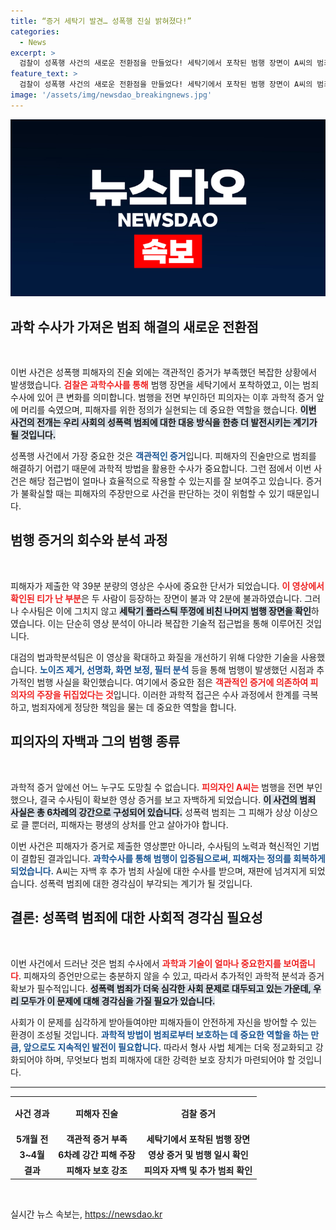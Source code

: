 ```yaml
---
title: “증거 세탁기 발견… 성폭행 진실 밝혀졌다!”
categories:
  - News
excerpt: >
  검찰이 성폭행 사건의 새로운 전환점을 만들었다! 세탁기에서 포착된 범행 장면이 A씨의 범죄를 입증, 전면 부인하던 피의자도 자백으로 이어졌다. 속전속결 수사의 결과를 확인해보세요!
feature_text: >
  검찰이 성폭행 사건의 새로운 전환점을 만들었다! 세탁기에서 포착된 범행 장면이 A씨의 범죄를 입증, 전면 부인하던 피의자도 자백으로 이어졌다. 속전속결 수사의 결과를 확인해보세요!
image: '/assets/img/newsdao_breakingnews.jpg'
---
```


<p><img src="/assets/img/newsdao_breakingnews.jpg" alt="firstkoreanews 속보" /></p>

<h2 data-ke-size="size26">과학 수사가 가져온 범죄 해결의 새로운 전환점</h2>

<p data-ke-size="size16">&nbsp;</p>

<p data-ke-size="size16">이번 사건은 성폭행 피해자의 진술 외에는 객관적인 증거가 부족했던 복잡한 상황에서 발생했습니다. <b><span style="color: #ee2323;">검찰은 과학수사를 통해</span></b> 범행 장면을 세탁기에서 포착하였고, 이는 범죄 수사에 있어 큰 변화를 의미합니다. 범행을 전면 부인하던 피의자는 이후 과학적 증거 앞에 머리를 숙였으며, 피해자를 위한 정의가 실현되는 데 중요한 역할을 했습니다. <b><span style="background-color: #21538527;">이번 사건의 전개는 우리 사회의 성폭력 범죄에 대한 대응 방식을 한층 더 발전시키는 계기가 될 것입니다.</span></b></p>

<p data-ke-size="size16">성폭행 사건에서 가장 중요한 것은 <b><span style="color: #1a5490;">객관적인 증거</span></b>입니다. 피해자의 진술만으로 범죄를 해결하기 어렵기 때문에 과학적 방법을 활용한 수사가 중요합니다. 그런 점에서 이번 사건은 해당 접근법이 얼마나 효율적으로 작용할 수 있는지를 잘 보여주고 있습니다. 증거가 불확실할 때는 피해자의 주장만으로 사건을 판단하는 것이 위험할 수 있기 때문입니다.</p>

<h2 data-ke-size="size26">범행 증거의 회수와 분석 과정</h2>

<p data-ke-size="size16">&nbsp;</p>

<p data-ke-size="size16">피해자가 제출한 약 39분 분량의 영상은 수사에 중요한 단서가 되었습니다. <b><span style="color: #ee2323;">이 영상에서 확인된 티가 난 부분</span></b>은 두 사람이 등장하는 장면이 불과 약 2분에 불과하였습니다. 그러나 수사팀은 이에 그치지 않고 <b><span style="background-color: #21538527;">세탁기 플라스틱 뚜껑에 비친 나머지 범행 장면을 확인</span></b>하였습니다. 이는 단순히 영상 분석이 아니라 복잡한 기술적 접근법을 통해 이루어진 것입니다.</p>

<p data-ke-size="size16">대검의 법과학분석팀은 이 영상을 확대하고 화질을 개선하기 위해 다양한 기술을 사용했습니다. <b><span style="color: #1a5490;">노이즈 제거, 선명화, 화면 보정, 필터 분석</span></b> 등을 통해 범행이 발생했던 시점과 추가적인 범행 사실을 확인했습니다. 여기에서 중요한 점은 <b><span style="color: #ee2323;">객관적인 증거에 의존하여 피의자의 주장을 뒤집었다는 것</span></b>입니다. 이러한 과학적 접근은 수사 과정에서 한계를 극복하고, 범죄자에게 정당한 책임을 물는 데 중요한 역할을 합니다.</p>

<h2 data-ke-size="size26">피의자의 자백과 그의 범행 종류</h2>

<p data-ke-size="size16">&nbsp;</p>

<p data-ke-size="size16">과학적 증거 앞에선 어느 누구도 도망칠 수 없습니다. <b><span style="color: #ee2323;">피의자인 A씨는</span></b> 범행을 전면 부인했으나, 결국 수사팀이 확보한 영상 증거를 보고 자백하게 되었습니다. <b><span style="background-color: #21538527;">이 사건의 범죄 사실은 총 6차례의 강간으로 구성되어 있습니다.</span></b> 성폭력 범죄는 그 피해가 상상 이상으로 클 뿐더러, 피해자는 평생의 상처를 안고 살아가야 합니다.</p>

<p data-ke-size="size16">이번 사건은 피해자가 증거로 제출한 영상뿐만 아니라, 수사팀의 노력과 혁신적인 기법이 결합된 결과입니다. <b><span style="color: #1a5490;">과학수사를 통해 범행이 입증됨으로써, 피해자는 정의를 회복하게 되었습니다.</span></b> A씨는 자백 후 추가 범죄 사실에 대한 수사를 받으며, 재판에 넘겨지게 되었습니다. 성폭력 범죄에 대한 경각심이 부각되는 계기가 될 것입니다.</p>

<h2 data-ke-size="size26">결론: 성폭력 범죄에 대한 사회적 경각심 필요성</h2>

<p data-ke-size="size16">&nbsp;</p>

<p data-ke-size="size16">이번 사건에서 드러난 것은 범죄 수사에서 <b><span style="color: #ee2323;">과학과 기술이 얼마나 중요한지를 보여줍니다</span></b>. 피해자의 증언만으로는 충분하지 않을 수 있고, 따라서 추가적인 과학적 분석과 증거 확보가 필수적입니다. <b><span style="background-color: #21538527;">성폭력 범죄가 더욱 심각한 사회 문제로 대두되고 있는 가운데, 우리 모두가 이 문제에 대해 경각심을 가질 필요가 있습니다.</span></b></p>

<p data-ke-size="size16">사회가 이 문제를 심각하게 받아들여야만 피해자들이 안전하게 자신을 방어할 수 있는 환경이 조성될 것입니다. <b><span style="color: #1a5490;">과학적 방법이 범죄로부터 보호하는 데 중요한 역할을 하는 만큼, 앞으로도 지속적인 발전이 필요합니다.</span></b> 따라서 형사 사법 체계는 더욱 정교화되고 강화되어야 하며, 무엇보다 범죄 피해자에 대한 강력한 보호 장치가 마련되어야 할 것입니다.</p>

<hr />

<table style="width: 100%; border-collapse: collapse;">
<tr>
<td style="text-align: center; height: 50px;"><b>사건 경과</b></td>
<td style="text-align: center; height: 50px;"><b>피해자 진술</b></td>
<td style="text-align: center; height: 50px;"><b>검찰 증거</b></td>
</tr>
<tr>
<td style="text-align: center; height: 17px;"><b>5개월 전</b></td>
<td style="text-align: center; height: 17px;"><b>객관적 증거 부족</b></td>
<td style="text-align: center; height: 17px;"><b>세탁기에서 포착된 범행 장면</b></td>
</tr>
<tr>
<td style="text-align: center; height: 17px;"><b>3~4월</b></td>
<td style="text-align: center; height: 17px;"><b>6차례 강간 피해 주장</b></td>
<td style="text-align: center; height: 17px;"><b>영상 증거 및 범행 일시 확인</b></td>
</tr>
<tr>
<td style="text-align: center; height: 17px;"><b>결과</b></td>
<td style="text-align: center; height: 17px;"><b>피해자 보호 강조</b></td>
<td style="text-align: center; height: 17px;"><b>피의자 자백 및 추가 범죄 확인</b></td>
</tr>
</table>

<p data-ke-size="size16">&nbsp;</p>
실시간 뉴스 속보는, <a href="https://newsdao.kr" rel="dofollow">https://newsdao.kr</a>



